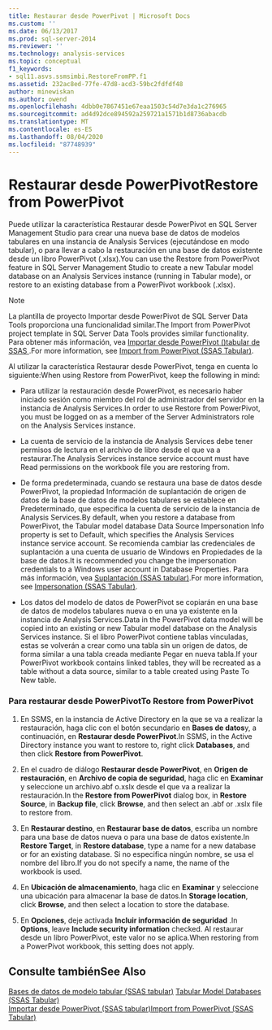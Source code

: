 ```yaml
---
title: Restaurar desde PowerPivot | Microsoft Docs
ms.custom: ''
ms.date: 06/13/2017
ms.prod: sql-server-2014
ms.reviewer: ''
ms.technology: analysis-services
ms.topic: conceptual
f1_keywords:
- sql11.asvs.ssmsimbi.RestoreFromPP.f1
ms.assetid: 232ac8ed-77fe-47d8-acd3-59bc2fdfdf48
author: minewiskan
ms.author: owend
ms.openlocfilehash: 4dbb0e7867451e67eaa1503c54d7e3da1c276965
ms.sourcegitcommit: ad4d92dce894592a259721a1571b1d8736abacdb
ms.translationtype: MT
ms.contentlocale: es-ES
ms.lasthandoff: 08/04/2020
ms.locfileid: "87748939"
---
```

# <a name="restore-from-powerpivot"></a><span data-ttu-id="a56f3-102">Restaurar desde PowerPivot</span><span class="sxs-lookup"><span data-stu-id="a56f3-102">Restore from PowerPivot</span></span>
  <span data-ttu-id="a56f3-103">Puede utilizar la característica Restaurar desde PowerPivot en SQL Server Management Studio para crear una nueva base de datos de modelos tabulares en una instancia de Analysis Services (ejecutándose en modo tabular), o para llevar a cabo la restauración en una base de datos existente desde un libro PowerPivot (.xlsx).</span><span class="sxs-lookup"><span data-stu-id="a56f3-103">You can use the Restore from PowerPivot feature in SQL Server Management Studio to create a new Tabular model database on an Analysis Services instance (running in Tabular mode), or restore to an existing database from a PowerPivot workbook (.xlsx).</span></span>  
  
> [!NOTE]  
>  <span data-ttu-id="a56f3-104">La plantilla de proyecto Importar desde PowerPivot de SQL Server Data Tools proporciona una funcionalidad similar.</span><span class="sxs-lookup"><span data-stu-id="a56f3-104">The Import from PowerPivot project template in SQL Server Data Tools provides similar functionality.</span></span> <span data-ttu-id="a56f3-105">Para obtener más información, vea [Importar desde PowerPivot &#40;&#41;tabular de SSAS ](import-from-power-pivot-ssas-tabular.md).</span><span class="sxs-lookup"><span data-stu-id="a56f3-105">For more information, see [Import from PowerPivot &#40;SSAS Tabular&#41;](import-from-power-pivot-ssas-tabular.md).</span></span>  
  
 <span data-ttu-id="a56f3-106">Al utilizar la característica Restaurar desde PowerPivot, tenga en cuenta lo siguiente:</span><span class="sxs-lookup"><span data-stu-id="a56f3-106">When using Restore from PowerPivot, keep the following in mind:</span></span>  
  
-   <span data-ttu-id="a56f3-107">Para utilizar la restauración desde PowerPivot, es necesario haber iniciado sesión como miembro del rol de administrador del servidor en la instancia de Analysis Services.</span><span class="sxs-lookup"><span data-stu-id="a56f3-107">In order to use Restore from PowerPivot, you must be logged on as a member of the Server Administrators role on the Analysis Services instance.</span></span>  
  
-   <span data-ttu-id="a56f3-108">La cuenta de servicio de la instancia de Analysis Services debe tener permisos de lectura en el archivo de libro desde el que va a restaurar.</span><span class="sxs-lookup"><span data-stu-id="a56f3-108">The Analysis Services instance service account must have Read permissions on the workbook file you are restoring from.</span></span>  
  
-   <span data-ttu-id="a56f3-109">De forma predeterminada, cuando se restaura una base de datos desde PowerPivot, la propiedad Información de suplantación de origen de datos de la base de datos de modelos tabulares se establece en Predeterminado, que especifica la cuenta de servicio de la instancia de Analysis Services.</span><span class="sxs-lookup"><span data-stu-id="a56f3-109">By default, when you restore a database from PowerPivot, the Tabular model database Data Source Impersonation Info property is set to Default, which specifies the Analysis Services instance service account.</span></span> <span data-ttu-id="a56f3-110">Se recomienda cambiar las credenciales de suplantación a una cuenta de usuario de Windows en Propiedades de la base de datos.</span><span class="sxs-lookup"><span data-stu-id="a56f3-110">It is recommended you change the impersonation credentials to a Windows user account in Database Properties.</span></span> <span data-ttu-id="a56f3-111">Para más información, vea [Suplantación &#40;SSAS tabular&#41;](impersonation-ssas-tabular.md).</span><span class="sxs-lookup"><span data-stu-id="a56f3-111">For more information, see [Impersonation &#40;SSAS Tabular&#41;](impersonation-ssas-tabular.md).</span></span>  
  
-   <span data-ttu-id="a56f3-112">Los datos del modelo de datos de PowerPivot se copiarán en una base de datos de modelos tabulares nueva o en una ya existente en la instancia de Analysis Services.</span><span class="sxs-lookup"><span data-stu-id="a56f3-112">Data in the PowerPivot data model will be copied into an existing or new Tabular model database on the Analysis Services instance.</span></span> <span data-ttu-id="a56f3-113">Si el libro PowerPivot contiene tablas vinculadas, estas se volverán a crear como una tabla sin un origen de datos, de forma similar a una tabla creada mediante Pegar en nueva tabla.</span><span class="sxs-lookup"><span data-stu-id="a56f3-113">If your PowerPivot workbook contains linked tables, they will be recreated as a table without a data source, similar to a table created using Paste To New table.</span></span>  
  
### <a name="to-restore-from-powerpivot"></a><span data-ttu-id="a56f3-114">Para restaurar desde PowerPivot</span><span class="sxs-lookup"><span data-stu-id="a56f3-114">To Restore from PowerPivot</span></span>  
  
1.  <span data-ttu-id="a56f3-115">En SSMS, en la instancia de Active Directory en la que se va a realizar la restauración, haga clic con el botón secundario en **Bases de datos**y, a continuación, en **Restaurar desde PowerPivot**.</span><span class="sxs-lookup"><span data-stu-id="a56f3-115">In SSMS, in the Active Directory instance you want to restore to, right click **Databases**, and then click **Restore from PowerPivot**.</span></span>  
  
2.  <span data-ttu-id="a56f3-116">En el cuadro de diálogo **Restaurar desde PowerPivot**, en **Origen de restauración**, en **Archivo de copia de seguridad**, haga clic en **Examinar** y seleccione un archivo.abf o.xslx desde el que va a realizar la restauración.</span><span class="sxs-lookup"><span data-stu-id="a56f3-116">In the **Restore from PowerPivot** dialog box, in **Restore Source**, in **Backup file**, click **Browse**, and then select an .abf or .xslx file to restore from.</span></span>  
  
3.  <span data-ttu-id="a56f3-117">En **Restaurar destino**, en **Restaurar base de datos**, escriba un nombre para una base de datos nueva o para una base de datos existente.</span><span class="sxs-lookup"><span data-stu-id="a56f3-117">In **Restore Target**, in **Restore database**, type a name for a new database or for an existing database.</span></span> <span data-ttu-id="a56f3-118">Si no especifica ningún nombre, se usa el nombre del libro.</span><span class="sxs-lookup"><span data-stu-id="a56f3-118">If you do not specify a name, the name of the workbook is used.</span></span>  
  
4.  <span data-ttu-id="a56f3-119">En **Ubicación de almacenamiento**, haga clic en **Examinar** y seleccione una ubicación para almacenar la base de datos.</span><span class="sxs-lookup"><span data-stu-id="a56f3-119">In **Storage location**, click **Browse**, and then select a location to store the database.</span></span>  
  
5.  <span data-ttu-id="a56f3-120">En **Opciones**, deje activada **Incluir información de seguridad** .</span><span class="sxs-lookup"><span data-stu-id="a56f3-120">In **Options**, leave **Include security information** checked.</span></span> <span data-ttu-id="a56f3-121">Al restaurar desde un libro PowerPivot, este valor no se aplica.</span><span class="sxs-lookup"><span data-stu-id="a56f3-121">When restoring from a PowerPivot workbook, this setting does not apply.</span></span>  
  
## <a name="see-also"></a><span data-ttu-id="a56f3-122">Consulte también</span><span class="sxs-lookup"><span data-stu-id="a56f3-122">See Also</span></span>  
 <span data-ttu-id="a56f3-123">[Bases de datos de modelo tabular &#40;SSAS tabular&#41;](tabular-model-databases-ssas-tabular.md) </span><span class="sxs-lookup"><span data-stu-id="a56f3-123">[Tabular Model Databases &#40;SSAS Tabular&#41;](tabular-model-databases-ssas-tabular.md) </span></span>  
 [<span data-ttu-id="a56f3-124">Importar desde PowerPivot &#40;SSAS tabular&#41;</span><span class="sxs-lookup"><span data-stu-id="a56f3-124">Import from PowerPivot &#40;SSAS Tabular&#41;</span></span>](import-from-power-pivot-ssas-tabular.md)  
  
  
